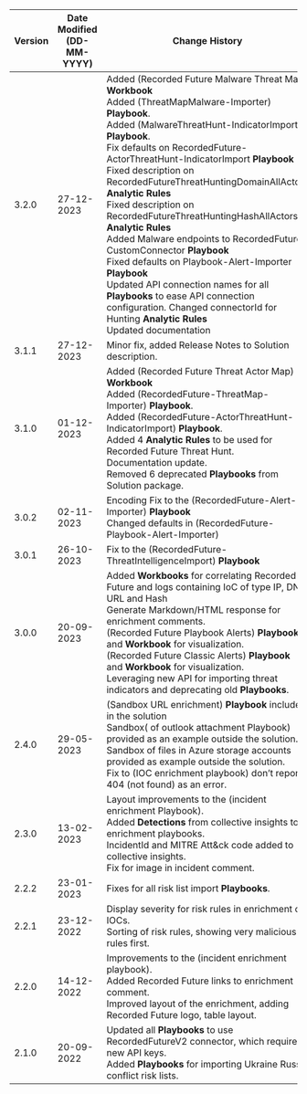 | **Version** | **Date Modified (DD-MM-YYYY)** | **Change History**                          |
|-------------|--------------------------------|---------------------------------------------|
| 3.2.0       |  27-12-2023                    | Added (Recorded Future Malware Threat Map) **Workbook**<br/> Added (ThreatMapMalware-Importer) **Playbook**.<br/> Added (MalwareThreatHunt-IndicatorImport) **Playbook**.<br/> Fix defaults on RecordedFuture-ActorThreatHunt-IndicatorImport **Playbook** <br/> Fixed description on RecordedFutureThreatHuntingDomainAllActors **Analytic Rules**<br/> Fixed description on RecordedFutureThreatHuntingHashAllActors **Analytic Rules** <br/> Added Malware endpoints to RecordedFuture-CustomConnector **Playbook** <br/> Fixed defaults on Playbook-Alert-Importer **Playbook**<br/> Updated API connection names for all **Playbooks** to ease API connection configuration. Changed connectorId for Hunting **Analytic Rules** <br/>Updated documentation <br/> |
| 3.1.1       |  27-12-2023                    | Minor fix, added Release Notes to Solution description. |
| 3.1.0       |  01-12-2023                    | Added (Recorded Future Threat Actor Map) **Workbook**<br/> Added (RecordedFuture-ThreatMap-Importer) **Playbook**.<br/> Added (RecordedFuture-ActorThreatHunt-IndicatorImport) **Playbook**.<br/> Added 4 **Analytic Rules** to be used for Recorded Future Threat Hunt. <br/> Documentation update.<br/> Removed 6 deprecated **Playbooks** from Solution package. |
| 3.0.2       | 02-11-2023                     | Encoding Fix to the (RecordedFuture-Alert-Importer) **Playbook**<br/> Changed defaults in (RecordedFuture-Playbook-Alert-Importer) |
| 3.0.1       | 26-10-2023                     | Fix to the (RecordedFuture-ThreatIntelligenceImport) **Playbook**  |
| 3.0.0       | 20-09-2023                     | Added **Workbooks** for correlating Recorded Future and logs containing IoC of type IP, DNS, URL and Hash <br/> Generate Markdown/HTML response for enrichment comments.<br/> (Recorded Future Playbook Alerts) **Playbook** and  **Workbook** for visualization.<br/> (Recorded Future Classic Alerts) **Playbook** and **Workbook** for visualization.<br/> Leveraging new API for importing threat indicators and deprecating old **Playbooks**. | 
| 2.4.0       | 29-05-2023                     | (Sandbox URL enrichment) **Playbook** included in the solution <br/> Sandbox( of outlook attachment Playbook) provided as an example outside the solution. <br/> Sandbox of files in Azure storage accounts provided as example outside the solution. <br/> Fix to (IOC enrichment playbook) don’t report 404 (not found) as an error. |
| 2.3.0       | 13-02-2023                     | Layout improvements to the (incident enrichment Playbook). <br/>Added **Detections** from collective insights to enrichment playbooks.<br/>IncidentId and MITRE Att&ck code added to collective insights.<br/>Fix for image in incident comment. |
| 2.2.2       | 23-01-2023                     | Fixes for all risk list import **Playbooks**. |
| 2.2.1       | 23-12-2022                     | Display severity for risk rules in enrichment of IOCs.<br/>Sorting of risk rules, showing very malicious rules first. |
| 2.2.0       | 14-12-2022                     | Improvements to the (incident enrichment playbook).<br/>Added Recorded Future links to enrichment comment.<br/> Improved layout of the enrichment, adding Recorded Future logo, table layout. |
| 2.1.0       | 20-09-2022                     | Updated all **Playbooks** to use RecordedFutureV2 connector, which requires new API keys. <br/>Added **Playbooks** for importing Ukraine Russia conflict risk lists. |
